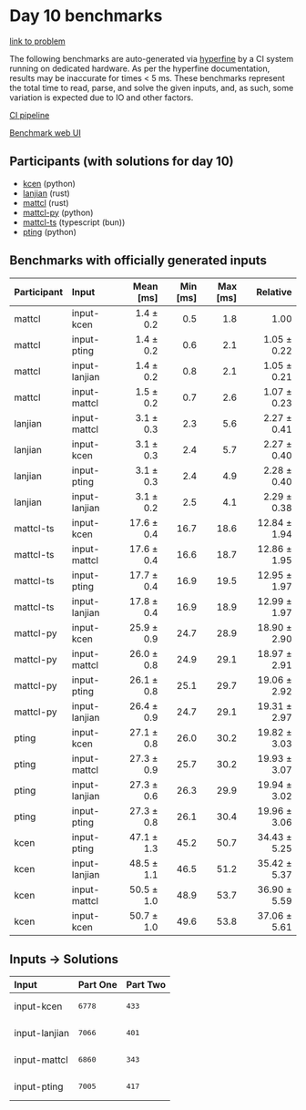 # Day 10 benchmarks

[link to problem](https://adventofcode.com/2023/day/10)

The following benchmarks are auto-generated via
[hyperfine](https://github.com/sharkdp/hyperfine) by a CI system running on
dedicated hardware. As per the hyperfine documentation, results may be
inaccurate for times < 5 ms. These benchmarks represent the total time to read,
parse, and solve the given inputs, and, as such, some variation is expected due
to IO and other factors.

[CI pipeline](http://ci.papercode.net:8080/teams/main/pipelines/aoc2023)

[Benchmark web UI](https://aoc.ancalagon.black)


## Participants (with solutions for day 10)

- [kcen](https://github.com/kcen/aoc2023) (python)
- [lanjian](https://github.com/lanjian/aoc-2023) (rust)
- [mattcl](https://github.com/mattcl/aoc2023) (rust)
- [mattcl-py](https://github.com/mattcl/aoc2023-py) (python)
- [mattcl-ts](https://github.com/mattcl/aoc2023-js) (typescript (bun))
- [pting](https://github.com/pting/aoc2023) (python)


## Benchmarks with officially generated inputs

| Participant | Input | Mean [ms] | Min [ms] | Max [ms] | Relative |
|:---|:---|---:|---:|---:|---:|
| mattcl | input-kcen | 1.4 ± 0.2 | 0.5 | 1.8 | 1.00 |
| mattcl | input-pting | 1.4 ± 0.2 | 0.6 | 2.1 | 1.05 ± 0.22 |
| mattcl | input-lanjian | 1.4 ± 0.2 | 0.8 | 2.1 | 1.05 ± 0.21 |
| mattcl | input-mattcl | 1.5 ± 0.2 | 0.7 | 2.6 | 1.07 ± 0.23 |
| lanjian | input-mattcl | 3.1 ± 0.3 | 2.3 | 5.6 | 2.27 ± 0.41 |
| lanjian | input-kcen | 3.1 ± 0.3 | 2.4 | 5.7 | 2.27 ± 0.40 |
| lanjian | input-pting | 3.1 ± 0.3 | 2.4 | 4.9 | 2.28 ± 0.40 |
| lanjian | input-lanjian | 3.1 ± 0.2 | 2.5 | 4.1 | 2.29 ± 0.38 |
| mattcl-ts | input-kcen | 17.6 ± 0.4 | 16.7 | 18.6 | 12.84 ± 1.94 |
| mattcl-ts | input-mattcl | 17.6 ± 0.4 | 16.6 | 18.7 | 12.86 ± 1.95 |
| mattcl-ts | input-pting | 17.7 ± 0.4 | 16.9 | 19.5 | 12.95 ± 1.97 |
| mattcl-ts | input-lanjian | 17.8 ± 0.4 | 16.9 | 18.9 | 12.99 ± 1.97 |
| mattcl-py | input-kcen | 25.9 ± 0.9 | 24.7 | 28.9 | 18.90 ± 2.90 |
| mattcl-py | input-mattcl | 26.0 ± 0.8 | 24.9 | 29.1 | 18.97 ± 2.91 |
| mattcl-py | input-pting | 26.1 ± 0.8 | 25.1 | 29.7 | 19.06 ± 2.92 |
| mattcl-py | input-lanjian | 26.4 ± 0.9 | 24.7 | 29.1 | 19.31 ± 2.97 |
| pting | input-kcen | 27.1 ± 0.8 | 26.0 | 30.2 | 19.82 ± 3.03 |
| pting | input-mattcl | 27.3 ± 0.9 | 25.7 | 30.2 | 19.93 ± 3.07 |
| pting | input-lanjian | 27.3 ± 0.6 | 26.3 | 29.9 | 19.94 ± 3.02 |
| pting | input-pting | 27.3 ± 0.8 | 26.1 | 30.4 | 19.96 ± 3.06 |
| kcen | input-pting | 47.1 ± 1.3 | 45.2 | 50.7 | 34.43 ± 5.25 |
| kcen | input-lanjian | 48.5 ± 1.1 | 46.5 | 51.2 | 35.42 ± 5.37 |
| kcen | input-mattcl | 50.5 ± 1.0 | 48.9 | 53.7 | 36.90 ± 5.59 |
| kcen | input-kcen | 50.7 ± 1.0 | 49.6 | 53.8 | 37.06 ± 5.61 |


## Inputs -> Solutions

| Input | Part One | Part Two |
|:---|:---|:---|
|input-kcen|<pre>6778</pre>|<pre>433</pre>|
|input-lanjian|<pre>7066</pre>|<pre>401</pre>|
|input-mattcl|<pre>6860</pre>|<pre>343</pre>|
|input-pting|<pre>7005</pre>|<pre>417</pre>|
